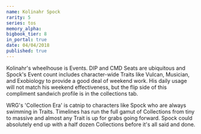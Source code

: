 ```yaml
---
name: Kolinahr Spock
rarity: 5
series: tos
memory_alpha:
bigbook_tier: 8
in_portal: true
date: 04/04/2018
published: true
---
```


Kolinahr's wheelhouse is Events. DIP and CMD Seats are ubiquitous and Spock's Event count includes character-wide Traits like Vulcan, Musician, and Exobiology to provide a good deal of weekend work. His daily usage will not match his weekend effectiveness, but the flip side of this compliment sandwich profile is in the collections tab.

WRG's 'Collection Era' is catnip to characters like Spock who are always swimming in Traits. Timelines has run the full gamut of Collections from tiny to massive and almost any Trait is up for grabs going forward. Spock could absolutely end up with a half dozen Collections before it's all said and done.
